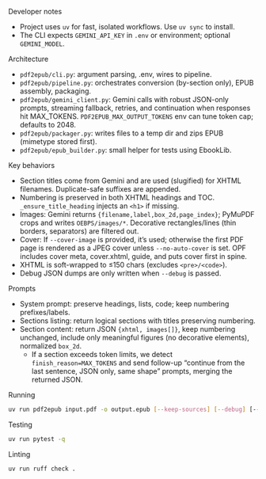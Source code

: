 Developer notes

-   Project uses `uv` for fast, isolated workflows. Use `uv sync` to install.
-   The CLI expects `GEMINI_API_KEY` in `.env` or environment; optional `GEMINI_MODEL`.

Architecture

-   `pdf2epub/cli.py`: argument parsing, .env, wires to pipeline.
-   `pdf2epub/pipeline.py`: orchestrates conversion (by-section only), EPUB assembly, packaging.
-   `pdf2epub/gemini_client.py`: Gemini calls with robust JSON-only prompts, streaming fallback, retries, and continuation when responses hit MAX_TOKENS. `PDF2EPUB_MAX_OUTPUT_TOKENS` env can tune token cap; defaults to 2048.
-   `pdf2epub/packager.py`: writes files to a temp dir and zips EPUB (mimetype stored first).
-   `pdf2epub/epub_builder.py`: small helper for tests using EbookLib.

Key behaviors

-   Section titles come from Gemini and are used (slugified) for XHTML filenames. Duplicate-safe suffixes are appended.
-   Numbering is preserved in both XHTML headings and TOC. `_ensure_title_heading` injects an `<h1>` if missing.
-   Images: Gemini returns `{filename,label,box_2d,page_index}`; PyMuPDF crops and writes `OEBPS/images/*`. Decorative rectangles/lines (thin borders, separators) are filtered out.
-   Cover: If `--cover-image` is provided, it’s used; otherwise the first PDF page is rendered as a JPEG cover unless `--no-auto-cover` is set. OPF includes cover meta, cover.xhtml, guide, and puts cover first in spine.
-   XHTML is soft-wrapped to ≤150 chars (excludes `<pre>/<code>`).
-   Debug JSON dumps are only written when `--debug` is passed.

Prompts

-   System prompt: preserve headings, lists, code; keep numbering prefixes/labels.
-   Sections listing: return logical sections with titles preserving numbering.
-   Section content: return JSON `{xhtml, images[]}`, keep numbering unchanged, include only meaningful figures (no decorative elements), normalized `box_2d`.
	-   If a section exceeds token limits, we detect `finish_reason=MAX_TOKENS` and send follow-up “continue from the last sentence, JSON only, same shape” prompts, merging the returned JSON.

Running

```sh
uv run pdf2epub input.pdf -o output.epub [--keep-sources] [--debug] [--cover-image path] [--no-auto-cover]
```

Testing

```sh
uv run pytest -q
```

Linting

```sh
uv run ruff check .
```
